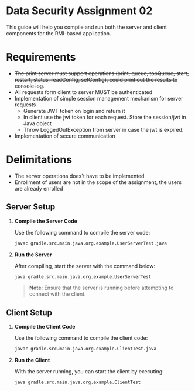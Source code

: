 # Data Security Assignment 02

This guide will help you compile and run both the server and client components for the RMI-based application.

# Requirements
* ~~The print server must support operations (print, queue, topQueue, start, restart, status, readConfig, setConfig), could print out the results to console log.~~
* All requests form client to server MUST be authenticated
* Implementation of simple session management mechanism for server requests
   * Generate JWT token on login and return it
   * In client use the jwt token for each request. Store the session/jwt in Java object
   * Throw LoggedOutException from server in case the jwt is expired.
* Implementation of secure communication

# Delimitations
* The server operations does't have to be implemented
* Enrollment of users are not in the scope of the assignment, the users are already enrolled

## Server Setup

1. **Compile the Server Code**

   Use the following command to compile the server code:

   ```sh
   javac gradle.src.main.java.org.example.UserServerTest.java
   ```

2. **Run the Server**

   After compiling, start the server with the command below:

   ```sh
   java gradle.src.main.java.org.example.UserServerTest
   ```

   > **Note**: Ensure that the server is running before attempting to connect with the client.

## Client Setup

1. **Compile the Client Code**

   Use the following command to compile the client code:

   ```sh
   javac gradle.src.main.java.org.example.ClientTest.java
   ```

2. **Run the Client**

   With the server running, you can start the client by executing:

   ```sh
   java gradle.src.main.java.org.example.ClientTest
   ```

